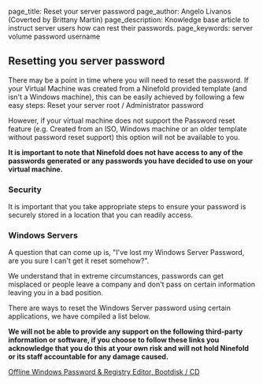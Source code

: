 page_title:       Reset your server password
page_author:      Angelo Livanos (Coverted by Brittany Martin)
page_description: Knowledge base article to instruct server users how can rest their passwords.
page_keywords:    server volume password username 

## Resetting you server password

There may be a point in time where you will need to reset the password. If your Virtual Machine was created from a Ninefold provided template (and isn't a Windows machine), this can be easily achieved by following a few easy steps: Reset your server root / Administrator password

However, if your virtual machine does not support the Password reset feature (e.g. Created from an ISO, Windows machine or an older template without password reset support) this option will not be available to you. 

__It is important to note that Ninefold does not have access to any of the passwords generated or any passwords you have decided to use on your virtual machine.__

### Security 

It is important that you take appropriate steps to ensure your password is securely stored in a location that you can readily access.

### Windows Servers

A question that can come up is, "I've lost my Windows Server Password, are you sure I can't get it reset somehow?".

We understand that in extreme circumstances, passwords can get misplaced or people leave a company and don't pass on certain information leaving you in a bad position. 

There are ways to reset the Windows Server password using certain applications, we have compiled a list below.

__We will not be able to provide any support on the following third-party information or software, if you choose to follow these links you acknowledge that you do this at your own risk and will not hold Ninefold or its staff accountable for any damage caused.__

[Offline Windows Password & Registry Editor, Bootdisk / CD](http://pogostick.net/~pnh/ntpasswd)
